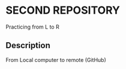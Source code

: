 # SECOND REPOSITORY

Practicing from L to R

## Description

From Local computer to remote (GitHub)

